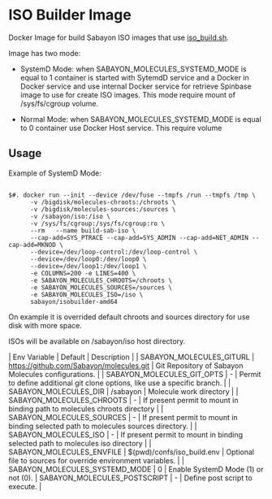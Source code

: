 # ISO Builder Image

Docker Image for build Sabayon ISO images that use [iso_build.sh](https://github.com/Sabayon/molecules.git).

Image has two mode:

  * SystemD Mode: when SABAYON_MOLECULES_SYSTEMD_MODE is equal to 1 container is
    started with SytemdD service and a Docker in Docker service and use internal
    Docker service for retrieve Spinbase image to use for create ISO images.
    This mode require mount of /sys/fs/cgroup volume.


  * Normal Mode: when SABAYON_MOLECULES_SYSTEMD_MODE is equal to 0 container
    use Docker Host service. This require volume


## Usage

Example of SystemD Mode:

```

$#. docker run --init --device /dev/fuse --tmpfs /run --tmpfs /tmp \
      -v /bigdisk/molecules-chroots:/chroots \
      -v /bigdisk/molecules-sources:/sources \
      -v /sabayon/iso:/iso \
      -v /sys/fs/cgroup:/sys/fs/cgroup:ro \
      --rm   --name build-sab-iso \
      --cap-add=SYS_PTRACE --cap-add=SYS_ADMIN --cap-add=NET_ADMIN --cap-add=MKNOD \
      --device=/dev/loop-control:/dev/loop-control \
      --device=/dev/loop0:/dev/loop0 \
      --device=/dev/loop1:/dev/loop1 \
      -e COLUMNS=200 -e LINES=400 \
      -e SABAYON_MOLECULES_CHROOTS=/chroots \
      -e SABAYON_MOLECULES_SOURCES=/sources \
      -e SABAYON_MOLECULES_ISO=/iso \
      sabayon/isobuilder-amd64

```

On example it is overrided default chroots and sources directory for use disk with more
space.

ISOs will be available on /sabayon/iso host directory.


| Env Variable | Default | Description |
| SABAYON_MOLECULES_GITURL | https://github.com/Sabayon/molecules.git | Git Repository of Sabayon Molecules configurations. |
| SABAYON_MOLECULES_GIT_OPTS | - | Permit to define additional git clone options, like use a specific branch. |
| SABAYON_MOLECULES_DIR | /sabayon | Molecule work directory |
| SABAYON_MOLECULES_CHROOTS | - | If present permit to mount in binding path to molecules chroots directory |
| SABAYON_MOLECULES_SOURCES | - | If present permit to mount in binding selected path to molecules sources directory. |
| SABAYON_MOLECULES_ISO | - | If present permit to mount in binding selected path to molecules iso directory |
| SABAYON_MOLECULES_ENVFILE | $(pwd)/confs/iso_build.env | Optional file to sources for override environment variables. |
| SABAYON_MOLECULES_SYSTEMD_MODE | 0 | Enable SystemD Mode (1) or not (0).
| SABAYON_MOLECULES_POSTSCRIPT | - | Define post script to execute. |

